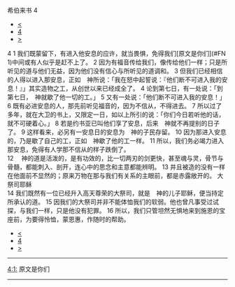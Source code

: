 ﻿





 希伯来书 4




* [<](bible/HEB03.md)
* [4](bible/HEB.md)
* [>](bible/HEB05.md)



 
4 
1 我们既蒙留下，有进入他安息的应许，就当畏惧，免得我们[原文是你们](#FN
1)中间或有人似乎是赶不上了。 
2 因为有福音传给我们，像传给他们一样；只是所听见的道与他们无益，因为他们没有信心与所听见的道调和。 
3 但我们已经相信的人得以进入那安息，正如　神所说：「我在怒中起誓说：『他们断不可进入我的安息！』」其实造物之工，从创世以来已经成全了。 
4 论到第七日，有一处说：「到第七日，　神就歇了他一切的工。」 
5 又有一处说：「他们断不可进入我的安息！」 
6 既有必进安息的人，那先前听见福音的，因为不信从，不得进去。 
7 所以过了多年，就在大卫的书上，又限定一日，如以上所引的说：「你们今日若听他的话，就不可硬着心。」 
8 若是约书亚已叫他们享了安息，后来　神就不再提别的日子了。 
9 这样看来，必另有一安息日的安息为　神的子民存留。 
10 因为那进入安息的，乃是歇了自己的工，正如　神歇了他的工一样。 
11 所以，我们务必竭力进入那安息，免得有人学那不信从的样子跌倒了。  
12 　神的道是活泼的，是有功效的，比一切两刃的剑更快，甚至魂与灵，骨节与骨髓，都能刺入、剖开，连心中的思念和主意都能辨明。 
13 并且被造的没有一样在他面前不显然的；原来万物在那与我们有关系的主眼前，都是赤露敞开的。 大祭司耶稣  
14 我们既然有一位已经升入高天尊荣的大祭司，就是　神的儿子耶稣，便当持定所承认的道。 
15 因我们的大祭司并非不能体恤我们的软弱。他也曾凡事受过试探，与我们一样，只是他没有犯罪。 
16 所以，我们只管坦然无惧地来到施恩的宝座前，为要得怜恤，蒙恩惠，作随时的帮助。 
* [<](bible/HEB03.md)
* [4](bible/HEB.md)
* [>](bible/HEB05.md)





---


[4:1:](#V1)
原文是你们




---









